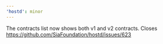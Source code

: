 ```yaml
---
'hostd': minor
---
```


The contracts list now shows both v1 and v2 contracts. Closes https://github.com/SiaFoundation/hostd/issues/623
